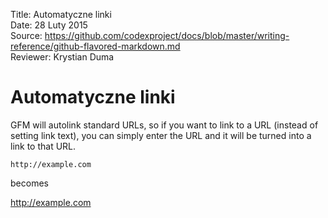 Title: 		Automatyczne linki  
Date: 		28 Luty 2015  
Source:     https://github.com/codexproject/docs/blob/master/writing-reference/github-flavored-markdown.md  
Reviewer:	Krystian Duma  

# Automatyczne linki

GFM will autolink standard URLs, so if you want to link to a URL (instead of setting link text), you can simply enter the URL and it will be turned into a link to that URL.

```
http://example.com
```

becomes

http://example.com